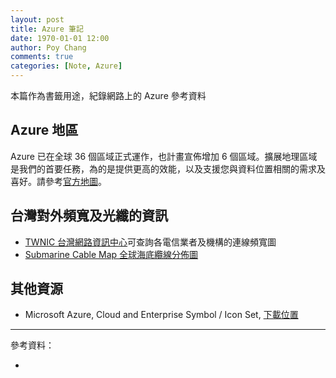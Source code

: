 ```yaml
---
layout: post
title: Azure 筆記
date: 1970-01-01 12:00
author: Poy Chang
comments: true
categories: [Note, Azure]
---
```

本篇作為書籤用途，紀錄網路上的 Azure 參考資料

## Azure 地區

Azure 已在全球 36 個區域正式運作，也計畫宣佈增加 6 個區域。擴展地理區域是我們的首要任務，為的是提供更高的效能，以及支援您與資料位置相關的需求及喜好。請參考[官方地圖](https://azure.microsoft.com/zh-tw/regions/)。

## 台灣對外頻寬及光纖的資訊

* [TWNIC 台灣網路資訊中心](http://map.twnic.net.tw/)可查詢各電信業者及機構的連線頻寬圖
* [Submarine Cable Map 全球海底纜線分佈圖](http://www.submarinecablemap.com/)

## 其他資源

* Microsoft Azure, Cloud and Enterprise Symbol / Icon Set, [下載位置](https://www.microsoft.com/en-us/download/details.aspx?id=41937)

----------

參考資料：

* []()